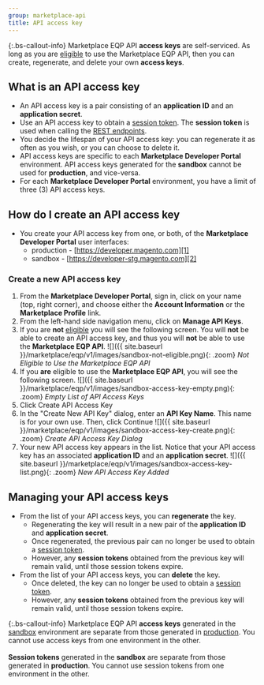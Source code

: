 ```yaml
---
group: marketplace-api
title: API access key
---
```


{:.bs-callout-info}
Marketplace EQP API **access keys** are self-serviced.  As long as you are [eligible](api.html#eligible) to use the Marketplace EQP API, then you can create, regenerate, and delete your own **access keys**.

## What is an API access key

-  An API access key is a pair consisting of an **application ID** and an **application secret**.
-  Use an API access key to obtain a [session token](auth.html#session-token).  The **session token** is used when calling the [REST endpoints](rest-api.html).
-  You decide the lifespan of your API access key: you can regenerate it as often as you wish, or you can choose to delete it.
-  API access keys are specific to each **Marketplace Developer Portal** environment.  API access keys generated for the **sandbox** cannot be used for **production**, and vice-versa.
-  For each **Marketplace Developer Portal** environment, you have a limit of three (3) API access keys.

## How do I create an API access key

-  You create your API access key from one, or both, of the **Marketplace Developer Portal** user interfaces:
   -  production - [https://developer.magento.com][1]
   -  sandbox - [https://developer-stg.magento.com][2]

### Create a new API access key

1. From the **Marketplace Developer Portal**, sign in, click on your name (top, right corner), and choose either the **Account Information** or the **Marketplace Profile** link.
1. From the left-hand side navigation menu, click on **Manage API Keys**.
1. If you are **not** [eligible](api.html#eligible) you will see the following screen.  You will **not** be able to create an API access key, and thus you will **not** be able to use the **Marketplace EQP API**.
    ![]({{ site.baseurl }}/marketplace/eqp/v1/images/sandbox-not-eligible.png){: .zoom}
    _Not Eligible to Use the Marketplace EQP API_
1. If you **are** eligible to use the **Marketplace EQP API**, you will see the following screen.
    ![]({{ site.baseurl }}/marketplace/eqp/v1/images/sandbox-access-key-empty.png){: .zoom}
    _Empty List of API Access Keys_
1. Click <span class="btn">Create API Access Key</span>
1. In the "Create New API Key" dialog, enter an **API Key Name**.  This name is for your own use. Then, click <span class="btn">Continue</span>
    ![]({{ site.baseurl }}/marketplace/eqp/v1/images/sandbox-access-key-create.png){: .zoom}
    _Create API Access Key Dialog_
1. Your new API access key appears in the list.  Notice that your API access key has an associated **application ID** and an **application secret**.
    ![]({{ site.baseurl }}/marketplace/eqp/v1/images/sandbox-access-key-list.png){: .zoom}
    _New API Access Key Added_

## Managing your API access keys

-  From the list of your API access keys, you can **regenerate** the key.
   -  Regenerating the key will result in a new pair of the **application ID** and **application secret**.
   -  Once regenerated, the previous pair can no longer be used to obtain a [session token](auth.html#session-token).
   -  However, any **session tokens** obtained from the previous key will remain valid, until those session tokens expire.
-  From the list of your API access keys, you can **delete** the key.
   -  Once deleted, the key can no longer be used to obtain a [session token](auth.html#session-token).
   -  However, any **session tokens** obtained from the previous key will remain valid, until those session tokens expire.

 {:.bs-callout-info}
Marketplace EQP API **access keys** generated in the [sandbox][2] environment are separate from those generated in [production][1].
You cannot use access keys from one environment in the other.
<br/><br/>
**Session tokens** generated in the **sandbox** are separate from those generated in **production**.
You cannot use session tokens from one environment in the other.

[1]: https://developer.magento.com
[2]: https://developer-stg.magento.com
